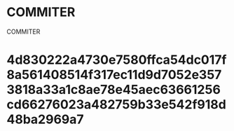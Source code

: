 # COMMITER
COMMITER






# 4d830222a4730e7580ffca54dc017f8a561408514f317ec11d9d7052e3573818a33a1c8ae78e45aec63661256cd66276023a482759b33e542f918d48ba2969a7
